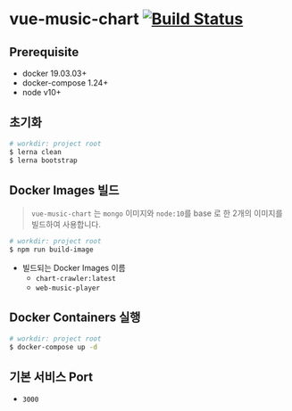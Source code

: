 # vue-music-chart [![Build Status](https://travis-ci.com/cliche90/vue-music-chart.svg?branch=master)](https://travis-ci.com/cliche90/vue-music-chart)


## Prerequisite

- docker 19.03.03+
- docker-compose 1.24+
- node v10+

## 초기화

```bash
# workdir: project root
$ lerna clean
$ lerna bootstrap
```

## Docker Images 빌드

> `vue-music-chart` 는 `mongo` 이미지와 `node:10`를 base 로 한 2개의 이미지를 빌드하여 사용합니다.

```bash
# workdir: project root
$ npm run build-image
```

- 빌드되는 Docker Images 이름
    - `chart-crawler:latest`
    - `web-music-player`

## Docker Containers 실행
```bash
# workdir: project root
$ docker-compose up -d
```

## 기본 서비스 Port
- `3000`